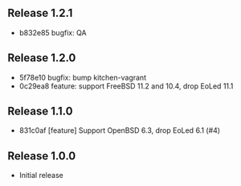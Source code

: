 ## Release 1.2.1

* b832e85 bugfix: QA

## Release 1.2.0

* 5f78e10 bugfix: bump kitchen-vagrant
* 0c29ea8 feature: support FreeBSD 11.2 and 10.4, drop EoLed 11.1

## Release 1.1.0

* 831c0af [feature] Support OpenBSD 6.3, drop EoLed 6.1 (#4)

## Release 1.0.0

* Initial release
